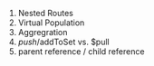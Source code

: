1. Nested Routes
2. Virtual Population
3. Aggregration
4. $push/$addToSet vs. $pull
5. parent reference / child reference
